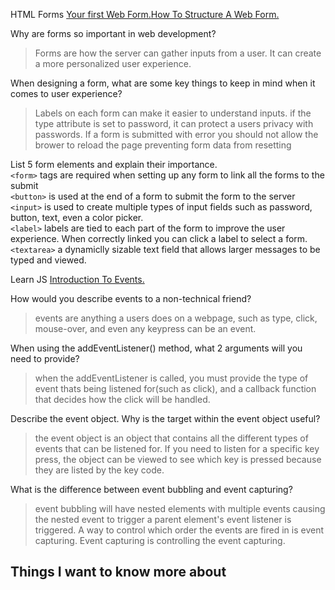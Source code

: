 HTML Forms
[Your first Web Form.](https://developer.mozilla.org/en-US/docs/Learn/Forms/Your_first_form)[How To Structure A Web Form.](https://developer.mozilla.org/en-US/docs/Learn/Forms/How_to_structure_a_web_form)

Why are forms so important in web development?
>Forms are how the server can gather inputs from a user. It can create a more personalized user experience. 


When designing a form, what are some key things to keep in mind when it comes to user experience?
> Labels on each form can make it easier to understand inputs. if the type attribute is set to password, it can protect a users privacy with passwords.
> If a form is submitted with error you should not allow the brower to reload the page preventing form data from resetting



List 5 form elements and explain their importance.  
```<form>``` tags are required when setting up any form to link all the forms to the submit  
```<button>``` is used at the end of a form to submit the form to the server  
```<input>``` is used to create multiple types of input fields such as password, button, text, even a color picker.  
```<label>``` labels are tied to each part of the form to improve the user experience. When correctly linked you can click a label to select a form.  
```<textarea>``` a dynamiclly sizable text field that allows larger messages to be typed and viewed.  

Learn JS
[Introduction To Events.](https://developer.mozilla.org/en-US/docs/Learn/JavaScript/Building_blocks/Events)

How would you describe events to a non-technical friend?  
>events are anything a users does on a webpage, such as type, click, mouse-over, and even any keypress can be an event. 


When using the addEventListener() method, what 2 arguments will you need to provide?  
>when the addEventListener is called, you must provide the type of event thats being listened for(such as click), and a callback function that decides how the click will be handled.  


Describe the event object. Why is the target within the event object useful?  
>the event object is an object that contains all the different types of events that can be listened for. If you need to listen for a specific key press, the object can be viewed to see which key is pressed because they are listed by the key code.  


What is the difference between event bubbling and event capturing?  
>event bubbling will have nested elements with multiple events causing the nested event to trigger a parent element's event listener is triggered. A way to control which order the events are fired in is event capturing. Event capturing is controlling the event capturing. 



## Things I want to know more about
